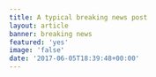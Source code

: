 ```yaml
---
title: A typical breaking news post
layout: article
banner: breaking news
featured: 'yes'
image: 'false'
date: '2017-06-05T18:39:48+00:00'
---
```

